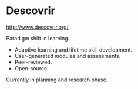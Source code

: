 Descovrir
=========

http://www.descovrir.org/

Paradigm shift in learning.

- Adaptive learning and lifetime skill development.
- User-generated modules and assessments.
- Peer-reviewed.
- Open-source.

Currently in planning and research phase.

